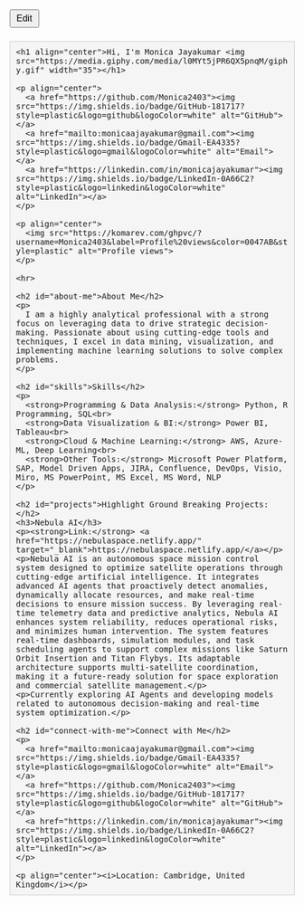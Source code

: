 <!DOCTYPE html>
<html>
<head>
  <meta charset="UTF-8">
  <title>Edit Option for GitHub README Code</title>
  <style>
    body {
      font-family: Arial, sans-serif;
      margin: 20px;
    }
    #codeDisplay {
      background-color: #f5f5f5;
      padding: 10px;
      border: 1px solid #ccc;
      white-space: pre-wrap;
      font-family: Consolas, monospace;
    }
    #codeArea {
      width: 100%;
      height: 400px;
      font-family: Consolas, monospace;
      display: none;
    }
    button {
      margin-bottom: 10px;
      padding: 5px 10px;
      font-size: 16px;
    }
  </style>
</head>
<body>

<button id="toggleButton" onclick="toggleEdit()">Edit</button>

<!-- Updated README code with Skills, Projects and Real Time Girl Animation -->
<pre id="codeDisplay">
&lt;h1 align="center"&gt;Hi, I'm Monica Jayakumar &lt;img src="https://media.giphy.com/media/l0MYt5jPR6QX5pnqM/giphy.gif" width="35"&gt;&lt;/h1&gt;

&lt;p align="center"&gt;
  &lt;a href="https://github.com/Monica2403"&gt;&lt;img src="https://img.shields.io/badge/GitHub-181717?style=plastic&amp;logo=github&amp;logoColor=white" alt="GitHub"&gt;&lt;/a&gt;
  &lt;a href="mailto:monicaajayakumar@gmail.com"&gt;&lt;img src="https://img.shields.io/badge/Gmail-EA4335?style=plastic&amp;logo=gmail&amp;logoColor=white" alt="Email"&gt;&lt;/a&gt;
  &lt;a href="https://linkedin.com/in/monicajayakumar"&gt;&lt;img src="https://img.shields.io/badge/LinkedIn-0A66C2?style=plastic&amp;logo=linkedin&amp;logoColor=white" alt="LinkedIn"&gt;&lt;/a&gt;
&lt;/p&gt;

&lt;p align="center"&gt;
  &lt;img src="https://komarev.com/ghpvc/?username=Monica2403&amp;label=Profile%20views&amp;color=0047AB&amp;style=plastic" alt="Profile views"&gt;
&lt;/p&gt;

&lt;hr&gt;

&lt;h2 id="about-me"&gt;About Me&lt;/h2&gt;
&lt;p&gt;
  I am a highly analytical professional with a strong focus on leveraging data to drive strategic decision-making. Passionate about using cutting-edge tools and techniques, I excel in data mining, visualization, and implementing machine learning solutions to solve complex problems.
&lt;/p&gt;

&lt;h2 id="skills"&gt;Skills&lt;/h2&gt;
&lt;p&gt;
  &lt;strong&gt;Programming &amp; Data Analysis:&lt;/strong&gt; Python, R Programming, SQL&lt;br&gt;
  &lt;strong&gt;Data Visualization &amp; BI:&lt;/strong&gt; Power BI, Tableau&lt;br&gt;
  &lt;strong&gt;Cloud &amp; Machine Learning:&lt;/strong&gt; AWS, Azure-ML, Deep Learning&lt;br&gt;
  &lt;strong&gt;Other Tools:&lt;/strong&gt; Microsoft Power Platform, SAP, Model Driven Apps, JIRA, Confluence, DevOps, Visio, Miro, MS PowerPoint, MS Excel, MS Word, NLP
&lt;/p&gt;

&lt;h2 id="projects"&gt;Highlight Ground Breaking Projects:&lt;/h2&gt;
&lt;h3&gt;Nebula AI&lt;/h3&gt;
&lt;p&gt;&lt;strong&gt;Link:&lt;/strong&gt; &lt;a href="https://nebulaspace.netlify.app/" target="_blank"&gt;https://nebulaspace.netlify.app/&lt;/a&gt;&lt;/p&gt;
&lt;p&gt;Nebula AI is an autonomous space mission control system designed to optimize satellite operations through cutting-edge artificial intelligence. It integrates advanced AI agents that proactively detect anomalies, dynamically allocate resources, and make real-time decisions to ensure mission success. By leveraging real-time telemetry data and predictive analytics, Nebula AI enhances system reliability, reduces operational risks, and minimizes human intervention. The system features real-time dashboards, simulation modules, and task scheduling agents to support complex missions like Saturn Orbit Insertion and Titan Flybys. Its adaptable architecture supports multi-satellite coordination, making it a future-ready solution for space exploration and commercial satellite management.&lt;/p&gt;
&lt;p&gt;Currently exploring AI Agents and developing models related to autonomous decision-making and real-time system optimization.&lt;/p&gt;

&lt;h2 id="connect-with-me"&gt;Connect with Me&lt;/h2&gt;
&lt;p&gt;
  &lt;a href="mailto:monicaajayakumar@gmail.com"&gt;&lt;img src="https://img.shields.io/badge/Gmail-EA4335?style=plastic&amp;logo=gmail&amp;logoColor=white" alt="Email"&gt;&lt;/a&gt;
  &lt;a href="https://github.com/Monica2403"&gt;&lt;img src="https://img.shields.io/badge/GitHub-181717?style=plastic&amp;logo=github&amp;logoColor=white" alt="GitHub"&gt;&lt;/a&gt;
  &lt;a href="https://linkedin.com/in/monicajayakumar"&gt;&lt;img src="https://img.shields.io/badge/LinkedIn-0A66C2?style=plastic&amp;logo=linkedin&amp;logoColor=white" alt="LinkedIn"&gt;&lt;/a&gt;
&lt;/p&gt;

&lt;p align="center"&gt;&lt;i&gt;Location: Cambridge, United Kingdom&lt;/i&gt;&lt;/p&gt;
</pre>

<textarea id="codeArea"></textarea>

<script>
  function toggleEdit() {
    var codeDisplay = document.getElementById('codeDisplay');
    var codeArea = document.getElementById('codeArea');
    var toggleButton = document.getElementById('toggleButton');
    
    if (codeArea.style.display === 'none' || codeArea.style.display === '') {
      // Switch to edit mode: copy current code to the textarea
      codeArea.value = codeDisplay.textContent;
      codeDisplay.style.display = 'none';
      codeArea.style.display = 'block';
      toggleButton.textContent = 'Save';
    } else {
      // Save changes: copy text from textarea back to the display
      codeDisplay.textContent = codeArea.value;
      codeDisplay.style.display = 'block';
      codeArea.style.display = 'none';
      toggleButton.textContent = 'Edit';
    }
  }
</script>

</body>
</html>
